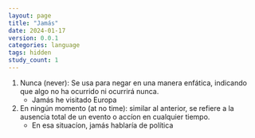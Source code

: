 ```yaml
---
layout: page
title: "Jamás"
date: 2024-01-17
version: 0.0.1
categories: language
tags: hidden
study_count: 1
---
```


1. Nunca (never): Se usa para negar en una manera enfática, indicando que algo no ha ocurrido ni ocurrirá nunca.
   - Jamás he visitado Europa
2. En ningún momento (at no time): similar al anterior, se refiere a la ausencia total de un evento o accíon en cualquier tiempo.
   - En esa situacíon, jamás hablaría de política
